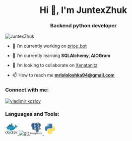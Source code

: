 <h1 align="center">Hi 👋, I'm JuntexZhuk</h1>
<h3 align="center">Backend python developer</h3>

<p align="left"> <img src="https://komarev.com/ghpvc/?username=juntexzhuk&label=Profile%20views&color=0e75b6&style=flat" alt="JuntexZhuk" /> </p>

- 🔭 I’m currently working on [price_bot](https://github.com/JuntexZhuk/price_bot/tree/main)

- 🌱 I’m currently learning **SQLAlchemy, AIOGram**

- 👯 I’m looking to collaborate on [Xenatanitz](https://github.com/JuntexZhuk/study/tree/master)

- 📫 How to reach me **mrlololoshka94@gmail.com**

<h3 align="left">Connect with me:</h3>
<p align="left">
<a href="https://www.leetcode.com/vladimir kozlov" target="blank"><img align="center" src="https://raw.githubusercontent.com/rahuldkjain/github-profile-readme-generator/master/src/images/icons/Social/leet-code.svg" alt="vladimir kozlov" height="30" width="40" /></a>
</p>

<h3 align="left">Languages and Tools:</h3>
<p align="left"> <a href="https://www.docker.com/" target="_blank" rel="noreferrer"> <img src="https://raw.githubusercontent.com/devicons/devicon/master/icons/docker/docker-original-wordmark.svg" alt="docker" width="40" height="40"/> </a> <a href="https://git-scm.com/" target="_blank" rel="noreferrer"> <img src="https://www.vectorlogo.zone/logos/git-scm/git-scm-icon.svg" alt="git" width="40" height="40"/> </a> <a href="https://www.postgresql.org" target="_blank" rel="noreferrer"> <img src="https://raw.githubusercontent.com/devicons/devicon/master/icons/postgresql/postgresql-original-wordmark.svg" alt="postgresql" width="40" height="40"/> </a> <a href="https://www.python.org" target="_blank" rel="noreferrer"> <img src="https://raw.githubusercontent.com/devicons/devicon/master/icons/python/python-original.svg" alt="python" width="40" height="40"/> </a> </p>